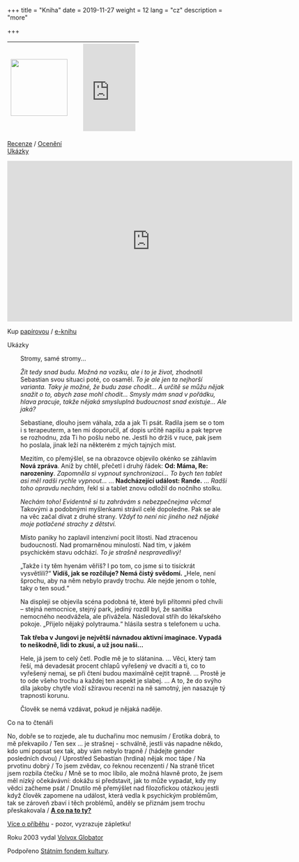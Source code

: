 +++
title = "Kniha"
date = 2019-11-27
weight = 12
lang = "cz"
description = "more"

+++

| <img src="/images/ovocea.png "  width="130">  | &nbsp; | <iframe width="120" height="200" src="https://www.youtube.com/embed/trU9lqccCsk" title="Po ovoci poznáte je - trailer" frameborder="0" allow="accelerometer; autoplay; clipboard-write; encrypted-media; gyroscope; picture-in-picture; web-share" allowfullscreen></iframe> |
| :---: | :---: | :---: |




<i class="fa-regular fa-thumbs-up"></i> <a href="https://www.magazinuni.cz/aktuality/po-ovoci-poznate-je-martin-smid/" tarket="_blank">Recenze</a> / <i class="fa-regular fa-face-grin-squint-tears"></i> <a href="https://www.reflex.cz/clanek/kultura/122495/sexualni-gymnastika-ve-spitale-u-nemocnicni-erotiky-jsou-pacient-i-jeho-pecovatelka-maximalne-asexualni.html" tarket="_blank">Ocenění</a>
<br><i class="fa-brands fa-youtube"></i> <a href="https://youtu.be/SR5fq9zi8dU" tarket="_blank">Ukázky</a> 

<!-- more -->



 <iframe width="654" height="368" src="https://www.youtube.com/embed/SR5fq9zi8dU" title="Scénické čtení z knihy Po ovoci poznáte je" frameborder="0" allow="accelerometer; autoplay; clipboard-write; encrypted-media; gyroscope; picture-in-picture; web-share" allowfullscreen></iframe>

<i class="fa-solid fa-cart-shopping"></i> Kup <a href="https://www.volvox.cz/knihy/mimo/smid_po_ovoci_poznate_je.php" target="_blank">papírovou</a> / <a href="https://www.kosmas.cz/knihy/529126/po-ovoci-poznate-je/" target="_blank">e-knihu</a>


<i class="fa-solid fa-align-left"></i> Ukázky

<p style="margin-left: 30px;">
Stromy, samé stromy...
</p>

<p style="margin-left: 30px;">
<i>Žít tedy snad budu. Možná na vozíku, ale i to je život,</i> zhodnotil Sebastian svou situaci poté, co osaměl. <i>To je ale jen ta nejhorší varianta. Taky je možné, že budu zase chodit... A určitě se můžu nějak snažit o to, abych zase mohl chodit... Smysly mám snad v pořádku, hlava pracuje, takže nějaká smysluplná budoucnost snad existuje... Ale jaká?</i>
</p>

<p style="margin-left: 30px;">
Sebastiane, dlouho jsem váhala, zda a jak Ti psát. Radila jsem se o tom i s terapeuterm, a ten mi doporučil, ať dopis určitě napíšu a pak teprve se rozhodnu, zda Ti ho pošlu nebo ne. Jestli ho držíš v ruce, pak jsem ho poslala, jinak leží na některém z mých tajných míst.
</p>

<p style="margin-left: 30px;">
Mezitím, co přemýšlel, se na obrazovce objevilo okénko se záhlavím <b>Nová zpráva</b>. Aniž by chtěl, přečetl i druhý řádek: <b>Od: Máma, Re: narozeniny</b>. <i>Zapomněla si vypnout synchronizaci… To bych ten tablet asi měl radši rychle vypnout…</i> ... 
<b>Nadcházející událost: Rande.</b> ... <i>Radši toho opravdu nechám,</i> řekl si a tablet znovu odložil do nočního stolku.
</p>

<p style="margin-left: 30px;">
<i>Nechám toho! Evidentně si tu zahrávám s nebezpečnejma věcma!</i> Takovými a podobnými myšlenkami strávil celé dopoledne. Pak se ale na věc začal dívat z druhé strany. <i>Vždyť to není nic jiného než nějaké moje potlačené strachy z dětství.</i>
</p>

<p style="margin-left: 30px;">
Místo paniky ho zaplavil intenzivní pocit lítosti. Nad ztracenou budoucností. Nad promarněnou minulostí. Nad tím, v jakém psychickém stavu odchází. <i>To je strašně nespravedlivý!</i>
</p>

<p style="margin-left: 30px;">
„Takže i ty těm hyenám věříš? I po tom, co jsme si to tisíckrát vysvětlili?“
<b>Vidíš, jak se rozčiluje? Nemá čistý svědomí.</b>
„Hele, není šprochu, aby na něm nebylo pravdy trochu. Ale nejde jenom o tohle, taky o ten soud.“
</p>

<p style="margin-left: 30px;">
Na displeji se objevila scéna podobná té, které byli přítomni před chvíli – stejná nemocnice, stejný park, jediný rozdíl byl, že sanitka nemocného neodvážela, ale přivážela. Následoval střih do lékařského pokoje.
„Přijelo nějaký polytrauma.“ hlásila sestra s telefonem u ucha.
</p>

<p style="margin-left: 30px;">
<b>Tak třeba v Jungovi je největší návnadou aktivní imaginace. Vypadá to neškodně, lidi to zkusí, a už jsou naši…</b>
</p>

<p style="margin-left: 30px;">
Hele, já jsem to celý četl. Podle mě je to slátanina. ... Věci, který tam řeší, má devadesát procent chlapů vyřešený ve dvacíti a ti, co to vyřešený nemaj, se při čtení budou maximálně cejtit trapně. ... Prostě je to ode všeho trochu a každej ten aspekt je slabej. ... A to, že do svýho díla jakoby chytře vloží sžíravou recenzi na ně samotný, jen nasazuje tý trapnosti korunu. 
</p>

<p style="margin-left: 30px;">
Člověk se nemá vzdávat, pokud je nějaká naděje.
</p>

<i class="fa-solid fa-comment"></i> Co na to čtenáři

No, dobře se to rozjede, ale tu duchařinu moc nemusím / Erotika dobrá, to mě překvapilo / Ten sex ... je strašnej - schválně, jestli vás napadne někdo, kdo umí popsat sex tak, aby vám nebylo trapně / (hádejte gender posledních dvou) / Uprostřed Sebastian (hrdina) nějak moc tápe / Na prvotinu dobrý / To jsem zvědav, co řeknou recenzenti / Na straně třicet jsem rozbila čtečku / Mně se to moc líbilo, ale možná hlavně proto, že jsem měl nízký očekávávní: dokážu si představit, jak to může vypadat, kdy my vědci začheme psát / Dnutilo mě přemýšlet nad filozofickou otázkou jestli když člověk zapomene na událost, která vedla k psychickým problémům, tak se zároveň zbaví i těch problémů, anděly se přiznám jsem trochu přeskakovala / **<a href="https://www.volvox.cz/knihy/mimo/smid_po_ovoci_poznate_je.php" target="_blank">A co na to ty?</a>**


<i class="fa-solid fa-triangle-exclamation"></i> <a href="/docs/ovocespoiler.pdf" target="_blank">Více o příběhu</a> - pozor, vyzrazuje zápletku!

<i class="fa-solid fa-newspaper"></i> Roku 2003 vydal <a href="https://www.volvox.cz/" target="_blank">Volvox Globator</a>

<i class="fa-solid fa-coins"></i> Podpořeno <a href="https://www.mkcr.cz/statni-fond-kultury-cr-cs-42" target="_blank">Státním fondem kultury</a>.

